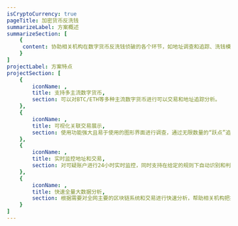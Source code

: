 ```yaml
---
isCryptoCurrency: true
pageTitle: 加密货币反洗钱
summarizeLabel: 方案概述
summarizeSection: [
    {
     content: 协助相关机构在数字货币反洗钱侦破的各个环节，如地址调查和追踪、洗钱模式识别、可疑地址和交易监控、司法取证等各个方面提供便捷的工具和区块链数据分析技术支持，提升相关机构应对数字化犯罪的识别和破案能力。
    }
]
projectLabel: 方案特点
projectSection: [
    {
        iconName: ,
        title: 支持多主流数字货币,
        section: 可以对BTC/ETH等多种主流数字货币进行可以交易和地址追踪分析。
    },
    {
        iconName: ,
        title: 可视化关联交易展示,
        section: 使用功能强大且易于使用的图形界面进行调查，通过无限数量的“跃点”追踪资金流向，识别和建立账户间的关系，并将可疑活动与现实世界实体联系起来。
    },
    {
        iconName: ,
        title: 实时监控地址和交易,
        section: 对可疑账户进行24小时实时监控，同时支持在给定的规则下自动识别和判断可以交易并发出警报。
    },
    {
        iconName: ,
        title: 快速全量大数据分析,
        section: 根据需要对全网主要的区块链系统和交易进行快速分析，帮助相关机构把握破案的关键时机。
    }
]
---
```


